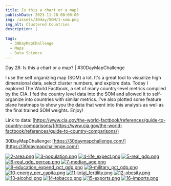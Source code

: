 ```yaml
---
title: Is this a chart or a map?
publishDate: 2023-11-28 00:00:00
img: /assets/30day/SOM/1-som.png
img_alt: Clustered Countries
description: |
  
tags:
  - 30DayMapChallenge
  - Maps
  - Data Science
---
```


Day 28: Is this a chart or a map? | #30DayMapChallenge

I use the self organizing map (SOM) a lot.  It's a great tool to visualize high dimensional data, select cluster numbers, and explore data.
Today I explored The World Factbook, a set of many country-level metrics compiled by the CIA.  I fed the country level data into the SOM and allowed it to self-organize into countries with similar metrics.  I've also plotted some feature plane heatmaps to show you the data that went into this analysis as well as the final trained SOM weights.  Enjoy!

Link to data:  [https://www.cia.gov/the-world-factbook/references/guide-to-country-comparisons/](https://www.cia.gov/the-world-factbook/references/guide-to-country-comparisons/)

30DayMapChallenge:  [https://30daymapchallenge.com/](https://30daymapchallenge.com/)

[![2-area.png](/assets/30day/SOM/2-area.png)](/assets/30day/SOM/2-area.png)
[![3-population.png](/assets/30day/SOM/3-population.png)](/assets/30day/SOM/3-population.png)
[![4-life_expect.png](/assets/30day/SOM/4-life_expect.png)](/assets/30day/SOM/4-life_expect.png)
[![5-real_gdp.png](/assets/30day/SOM/5-real_gdp.png)](/assets/30day/SOM/5-real_gdp.png)
[![6-real_gdp_percap.png](/assets/30day/SOM/6-real_gdp_percap.png)](/assets/30day/SOM/6-real_gdp_percap.png)
[![7-median_age.png](/assets/30day/SOM/7-median_age.png)](/assets/30day/SOM/7-median_age.png)
[![8-education_expend_pct_gdp.png](/assets/30day/SOM/8-education_expend_pct_gdp.png)](/assets/30day/SOM/8-education_expend_pct_gdp.png)
[![9-military_pct_gdp.png](/assets/30day/SOM/9-military_pct_gdp.png)](/assets/30day/SOM/9-military_pct_gdp.png)
[![10-energy_per_capita.png](/assets/30day/SOM/10-energy_per_capita.png)](/assets/30day/SOM/10-energy_per_capita.png)
[![11-total_fertility.png](/assets/30day/SOM/11-total_fertility.png)](/assets/30day/SOM/11-total_fertility.png)
[![12-obesity.png](/assets/30day/SOM/12-obesity.png)](/assets/30day/SOM/12-obesity.png)
[![13-alcohol.png](/assets/30day/SOM/13-alcohol.png)](/assets/30day/SOM/13-alcohol.png)
[![14-tobacco.png](/assets/30day/SOM/14-tobacco.png)](/assets/30day/SOM/14-tobacco.png)
[![15-exports.png](/assets/30day/SOM/15-exports.png)](/assets/30day/SOM/15-exports.png)
[![16-imports.png](/assets/30day/SOM/16-imports.png)](/assets/30day/SOM/16-imports.png)
